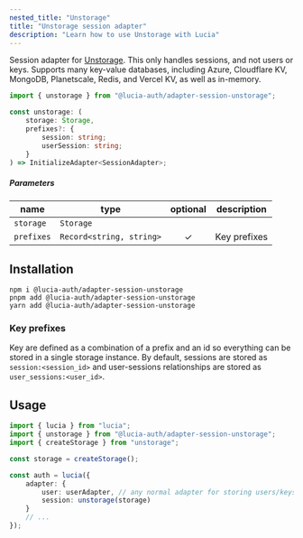 ```yaml
---
nested_title: "Unstorage"
title: "Unstorage session adapter"
description: "Learn how to use Unstorage with Lucia"
---
```


Session adapter for [Unstorage](https://github.com/unjs/unstorage). This only handles sessions, and not users or keys. Supports many key-value databases, including Azure, Cloudflare KV, MongoDB, Planetscale, Redis, and Vercel KV, as well as in-memory.

```ts
import { unstorage } from "@lucia-auth/adapter-session-unstorage";
```

```ts
const unstorage: (
	storage: Storage,
	prefixes?: {
		session: string;
		userSession: string;
	}
) => InitializeAdapter<SessionAdapter>;
```

##### Parameters

| name       | type                     | optional | description  |
| ---------- | ------------------------ | :------: | ------------ |
| `storage`  | `Storage`                |          |              |
| `prefixes` | `Record<string, string>` |    ✓     | Key prefixes |

## Installation

```
npm i @lucia-auth/adapter-session-unstorage
pnpm add @lucia-auth/adapter-session-unstorage
yarn add @lucia-auth/adapter-session-unstorage
```

### Key prefixes

Key are defined as a combination of a prefix and an id so everything can be stored in a single storage instance. By default, sessions are stored as `session:<session_id>` and user-sessions relationships are stored as `user_sessions:<user_id>`.

## Usage

```ts
import { lucia } from "lucia";
import { unstorage } from "@lucia-auth/adapter-session-unstorage";
import { createStorage } from "unstorage";

const storage = createStorage();

const auth = lucia({
	adapter: {
		user: userAdapter, // any normal adapter for storing users/keys
		session: unstorage(storage)
	}
	// ...
});
```

